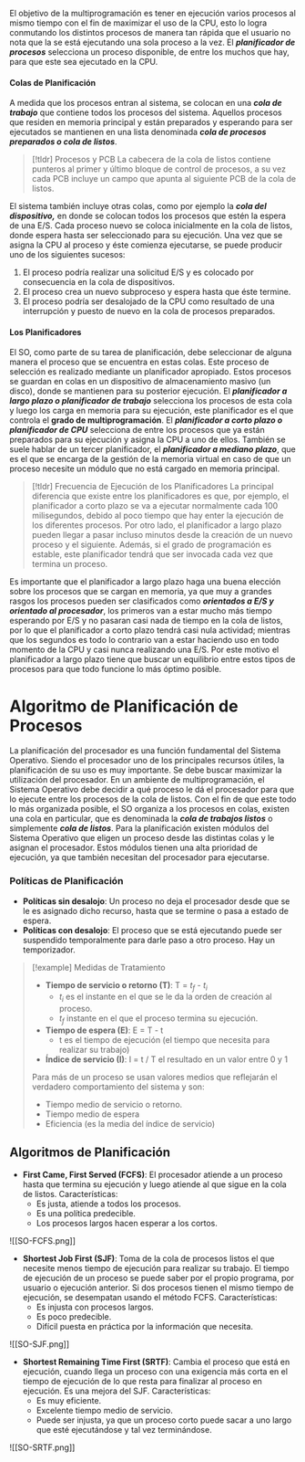 El objetivo de la multiprogramación es tener en ejecución varios procesos al mismo tiempo con el fin de maximizar el uso de la CPU, esto lo logra conmutando los distintos procesos de manera tan rápida que el usuario no nota que la se está ejecutando una sola proceso a la vez.
El ***planificador de procesos*** selecciona un proceso disponible, de entre los muchos que hay, para que este sea ejecutado en la CPU.

#### Colas de Planificación

A medida que los procesos entran al sistema, se colocan en una ***cola de trabajo*** que contiene todos los procesos del sistema. Aquellos procesos que residen en memoria principal y están preparados y esperando para ser ejecutados se mantienen en una lista denominada ***cola de procesos preparados o cola de listos***.

>[!tldr] Procesos y PCB
>La cabecera de la cola de listos contiene punteros al primer y último bloque de control de procesos, a su vez cada PCB incluye un campo que apunta al siguiente PCB de la cola de listos.

El sistema también incluye otras colas, como por ejemplo la ***cola del dispositivo,*** en donde se colocan todos los procesos que estén la espera de una E/S.
Cada proceso nuevo se coloca inicialmente en la cola de listos, donde espera hasta ser seleccionado para su ejecución. Una vez que se asigna la CPU al proceso y éste comienza ejecutarse, se puede producir uno de los siguientes sucesos:

1. El proceso podría realizar una solicitud E/S y es colocado por consecuencia en la cola de dispositivos.
2. El proceso crea un nuevo subproceso y espera hasta que éste termine.
3. El proceso podría ser desalojado de la CPU como resultado de una interrupción y puesto de nuevo en la cola de procesos preparados.

#### Los Planificadores

El SO, como parte de su tarea de planificación, debe seleccionar de alguna manera el proceso que se encuentra en estas colas. Este proceso de selección es realizado mediante un planificador apropiado.
Estos procesos se guardan en colas en un dispositivo de almacenamiento masivo (un disco), donde se mantienen para su posterior ejecución. El ***planificador a largo plazo o planificador de trabajo*** selecciona los procesos de esta cola y luego los carga en memoria para su ejecución, este planificador es el que controla el **grado de multiprogramación**. El ***planificador a corto plazo o planificador de CPU*** selecciona de entre los procesos que ya están preparados para su ejecución y asigna la CPU a uno de ellos. También se suele hablar de un tercer planificador, el ***planificador a mediano plazo***, que es el que se encarga de la gestión de la memoria virtual en caso de que un proceso necesite un módulo que no está cargado en memoria principal.

>[!tldr] Frecuencia de Ejecución de los Planificadores
>La principal diferencia que existe entre los planificadores es que, por ejemplo, el planificador a corto plazo se va a ejecutar normalmente cada 100 milisegundos, debido al poco tiempo que hay enter la ejecución de los diferentes procesos.
>Por otro lado, el planificador a largo plazo pueden llegar a pasar incluso minutos desde la creación de un nuevo proceso y el siguiente. Además, si el grado de programación es estable, este planificador tendrá que ser invocada cada vez que termina un proceso.

Es importante que el planificador a largo plazo haga una buena elección sobre los procesos que se cargan en memoria, ya que muy a grandes rasgos los procesos pueden ser clasificados como ***orientados a E/S y orientado al procesador***, los primeros van a estar mucho más tiempo esperando por E/S y no pasaran casi nada de tiempo en la cola de listos, por lo que el planificador a corto plazo tendrá casi nula actividad; mientras que los segundos es todo lo contrario van a estar haciendo uso en todo momento de la CPU y casi nunca realizando una E/S. Por este motivo el planificador a largo plazo tiene que buscar un equilibrio entre estos tipos de procesos para que todo funcione lo más óptimo posible.

# Algoritmo de Planificación de Procesos

La planificación del procesador es una función fundamental del Sistema Operativo. Siendo el procesador uno de los principales recursos útiles, la planificación de su uso es muy importante. Se debe buscar maximizar la utilización del procesador. En un ambiente de multiprogramación, el Sistema Operativo debe decidir a qué proceso le dá el procesador para que lo ejecute entre los procesos de la cola de listos.
Con el fin de que este todo lo más organizada posible, el SO organiza a los procesos en colas, existen una cola en particular, que es denominada la ***cola de trabajos listos*** o simplemente ***cola de listos***.
Para la planificación existen módulos del Sistema Operativo que eligen un proceso desde las distintas colas y le asignan el procesador. Estos módulos tienen una alta prioridad de ejecución, ya que también necesitan del procesador para ejecutarse.

### Políticas de Planificación

- **Políticas sin desalojo**: Un proceso no deja el procesador desde que se le es asignado dicho recurso, hasta que se termine o pasa a estado de espera.
- **Políticas con desalojo**: El proceso que se está ejecutando puede ser suspendido temporalmente para darle paso a otro proceso. Hay un temporizador.

>[!example] Medidas de Tratamiento
>- **Tiempo de servicio o retorno (T)**: T = $t_f$ - $t_i$
>	- $t_i$ es el instante en el que se le da la orden de creación al proceso.
>	- $t_f$ instante en el que el proceso termina su ejecución.
>- **Tiempo de espera (E)**: E = T - t
>	- t es el tiempo de ejecución (el tiempo que necesita para realizar su trabajo)
>- **Índice de servicio (I)**: I = t / T el resultado en un valor entre 0 y 1
>
>Para más de un proceso se usan valores medios que reflejarán el verdadero comportamiento del sistema y son:
>- Tiempo medio de servicio o retorno.
>- Tiempo medio de espera
>- Eficiencia (es la media del índice de servicio)

## Algoritmos de Planificación

- **First Came, First Served (FCFS)**: El procesador atiende a un proceso hasta que termina su ejecución y luego atiende al que sigue en la cola de listos. Características:
	- Es justa, atiende a todos los procesos.
	- Es una política predecible.
	- Los procesos largos hacen esperar a los cortos.

<span class="centerImg"> ![[SO-FCFS.png]] </span>

- **Shortest Job First (SJF)**: Toma de la cola de procesos listos el que necesite menos tiempo de ejecución para realizar su trabajo. El tiempo de ejecución de un proceso se puede saber por el propio programa, por usuario o ejecución anterior. Si dos procesos tienen el mismo tiempo de ejecución, se desempatan usando el método FCFS. Características:
	- Es injusta con procesos largos.
	- Es poco predecible.
	- Difícil puesta en práctica por la información que necesita.

<span class="centerImg"> ![[SO-SJF.png]] </span>

- **Shortest Remaining Time First (SRTF)**: Cambia el proceso que está en ejecución, cuando llega un proceso con una exigencia más corta en el tiempo de ejecución de lo que resta para finalizar al proceso en ejecución. Es una mejora del SJF. Características:
	- Es muy eficiente.
	- Excelente tiempo medio de servicio.
	- Puede ser injusta, ya que un proceso corto puede sacar a uno largo que esté ejecutándose y tal vez terminándose.

<span class="centerImg"> ![[SO-SRTF.png]] </span>
